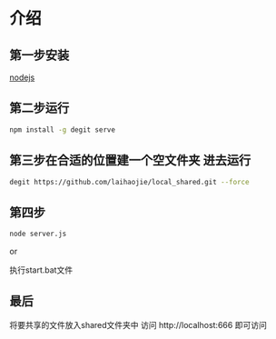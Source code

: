 # 介绍

## 第一步安装 
[nodejs](https://nodejs.org/en)

## 第二步运行
```sh
npm install -g degit serve
```

## 第三步在合适的位置建一个空文件夹 进去运行 
```sh
degit https://github.com/laihaojie/local_shared.git --force
```

## 第四步
```sh
node server.js
```

or

执行start.bat文件

## 最后
将要共享的文件放入shared文件夹中  访问 http://localhost:666 即可访问

